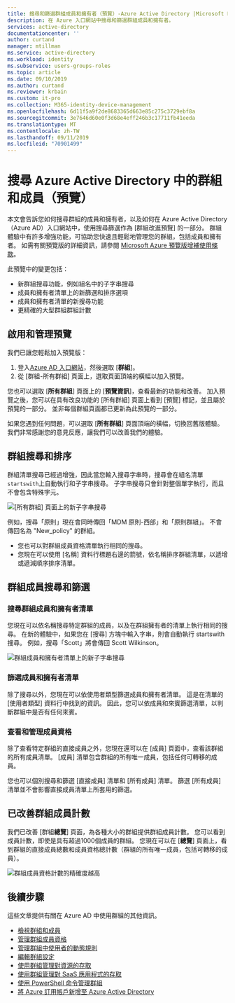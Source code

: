 ```yaml
---
title: 搜尋和篩選群組成員和擁有者（預覽）-Azure Active Directory |Microsoft Docs
description: 在 Azure 入口網站中搜尋和篩選群組成員和擁有者。
services: active-directory
documentationcenter: ''
author: curtand
manager: mtillman
ms.service: active-directory
ms.workload: identity
ms.subservice: users-groups-roles
ms.topic: article
ms.date: 09/10/2019
ms.author: curtand
ms.reviewer: krbain
ms.custom: it-pro
ms.collection: M365-identity-device-management
ms.openlocfilehash: 6d11f5a9f2de8683365d663e85c275c3729ebf8a
ms.sourcegitcommit: 3e7646d60e0f3d68e4eff246b3c17711fb41eeda
ms.translationtype: MT
ms.contentlocale: zh-TW
ms.lasthandoff: 09/11/2019
ms.locfileid: "70901499"
---
```

# <a name="search-groups--and-members-preview-in-azure-active-directory"></a>搜尋 Azure Active Directory 中的群組和成員（預覽）

本文會告訴您如何搜尋群組的成員和擁有者，以及如何在 Azure Active Directory （Azure AD）入口網站中，使用搜尋篩選作為 [群組改進預覽] 的一部分。 群組體驗中有許多增強功能，可協助您快速且輕鬆地管理您的群組，包括成員和擁有者。 如需有關預覽版的詳細資訊，請參閱 [Microsoft Azure 預覽版增補使用條款](https://azure.microsoft.com/support/legal/preview-supplemental-terms/)。

此預覽中的變更包括：

- 新群組搜尋功能，例如組名中的子字串搜尋
- 成員和擁有者清單上的新篩選和排序選項
- 成員和擁有者清單的新搜尋功能
- 更精確的大型群組群組計數

## <a name="enabling-and-managing-the-preview"></a>啟用和管理預覽

我們已讓您輕鬆加入預覽版：

  1. 登入[Azure AD 入口網站](https://portal.azure.com)，然後選取 [**群組**]。
  2. 從 [群組-所有群組] 頁面上，選取頁面頂端的橫幅以加入預覽。

您也可以選取 [**所有群組**] 頁面上的 [**預覽資訊**]，查看最新的功能和改善。 加入預覽之後，您可以在具有改良功能的 [所有群組] 頁面上看到 [預覽] 標記，並且屬於預覽的一部分。 並非每個群組頁面都已更新為此預覽的一部分。

如果您遇到任何問題，可以選取 [**所有群組**] 頁面頂端的橫幅，切換回舊版體驗。 我們非常感謝您的意見反應，讓我們可以改善我們的體驗。

## <a name="group-search-and-sorting"></a>群組搜尋和排序

群組清單搜尋已經過增強，因此當您輸入搜尋字串時，搜尋會在組名清單`startswith`上自動執行和子字串搜尋。 子字串搜尋只會針對整個單字執行，而且不會包含特殊字元。

![[所有群組] 頁面上的新子字串搜尋](./media/groups-members-owners-search/groups-search-preview.png)

例如，搜尋「原則」現在會同時傳回「MDM 原則-西部」和「原則群組」。 不會傳回名為 "New_policy" 的群組。

- 您也可以對群組成員資格清單執行相同的搜尋。
- 您現在可以使用 [名稱] 資料行標題右邊的箭號，依名稱排序群組清單，以遞增或遞減順序排序清單。

## <a name="group-member-search-and-filtering"></a>群組成員搜尋和篩選

### <a name="search-group-member-and-owner-lists"></a>搜尋群組成員和擁有者清單

您現在可以依名稱搜尋特定群組的成員，以及在群組擁有者的清單上執行相同的搜尋。 在新的體驗中，如果您在 [搜尋] 方塊中輸入字串，則會自動執行 startswith 搜尋。 例如，搜尋「Scott」將會傳回 Scott Wilkinson。

![群組成員和擁有者清單上的新子字串搜尋](./media/groups-members-owners-search/members-list.png)

### <a name="filter-member-and-owners-list"></a>篩選成員和擁有者清單

除了搜尋以外，您現在可以依使用者類型篩選成員和擁有者清單。 這是在清單的 [使用者類型] 資料行中找到的資訊。 因此，您可以依成員和來賓篩選清單，以判斷群組中是否有任何來賓。

### <a name="view-and-manage-membership"></a>查看和管理成員資格

除了查看特定群組的直接成員之外，您現在還可以在 [成員] 頁面中，查看該群組的所有成員清單。 [成員] 清單包含群組的所有唯一成員，包括任何可轉移的成員。

您也可以個別搜尋和篩選 [直接成員] 清單和 [所有成員] 清單。 篩選 [所有成員] 清單並不會影響直接成員清單上所套用的篩選。

## <a name="improved-group-member-counts"></a>已改善群組成員計數

我們已改善 [群組**總覽**] 頁面，為各種大小的群組提供群組成員計數。 您可以看到成員計數，即使是具有超過1000個成員的群組。 您現在可以在 [**總覽**] 頁面上，看到群組的直接成員總數和成員資格總計數（群組的所有唯一成員，包括可轉移的成員）。

![群組成員資格計數的精確度越高](./media/groups-members-owners-search/member-numbers.png)

## <a name="next-steps"></a>後續步驟

這些文章提供有關在 Azure AD 中使用群組的其他資訊。

- [檢視群組和成員](../fundamentals/active-directory-groups-view-azure-portal.md)
- [管理群組成員資格](../fundamentals/active-directory-groups-membership-azure-portal.md)
- [管理群組中使用者的動態規則](groups-create-rule.md)
- [編輯群組設定](../fundamentals/active-directory-groups-settings-azure-portal.md)
- [使用群組管理對資源的存取](../fundamentals/active-directory-manage-groups.md)
- [使用群組管理對 SaaS 應用程式的存取](groups-saasapps.md)
- [使用 PowerShell 命令管理群組](groups-settings-v2-cmdlets.md)
- [將 Azure 訂用帳戶新增至 Azure Active Directory](../fundamentals/active-directory-how-subscriptions-associated-directory.md)
